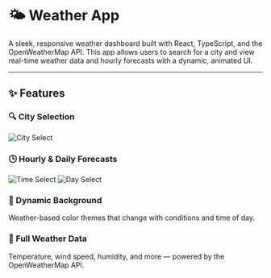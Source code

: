 # 🌤️ Weather App

A sleek, responsive weather dashboard built with React, TypeScript, and the OpenWeatherMap API. This app allows users to search for a city and view real-time weather data and hourly forecasts with a dynamic, animated UI.

---

## ✨ Features

### 🔍 City Selection
![City Select](./demo/CitySelect.gif)

### 🕒 Hourly & Daily Forecasts
![Time Select](./demo/TimeSelect.gif)
![Day Select](./demo/DaySelect.gif)

### 🎨 Dynamic Background
Weather-based color themes that change with conditions and time of day.

### 💨 Full Weather Data
Temperature, wind speed, humidity, and more — powered by the OpenWeatherMap API.
